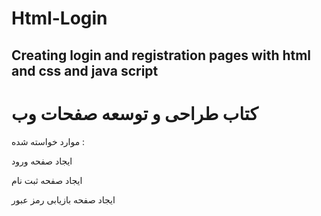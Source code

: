 # Html-Login

Creating login and registration pages with html and css and java script
---------------------------------------
# کتاب طراحی و توسعه صفحات وب
 موارد خواسته شده :

 ایجاد صفحه ورود

 ایجاد صفحه ثبت نام

 ایجاد صفحه بازیابی رمز عبور
